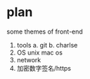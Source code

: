 # plan
some themes of front-end
1. tools
  a. git
  b. charlse
2. OS
  unix
  mac os
3. network
4. 加密数字签名/https
